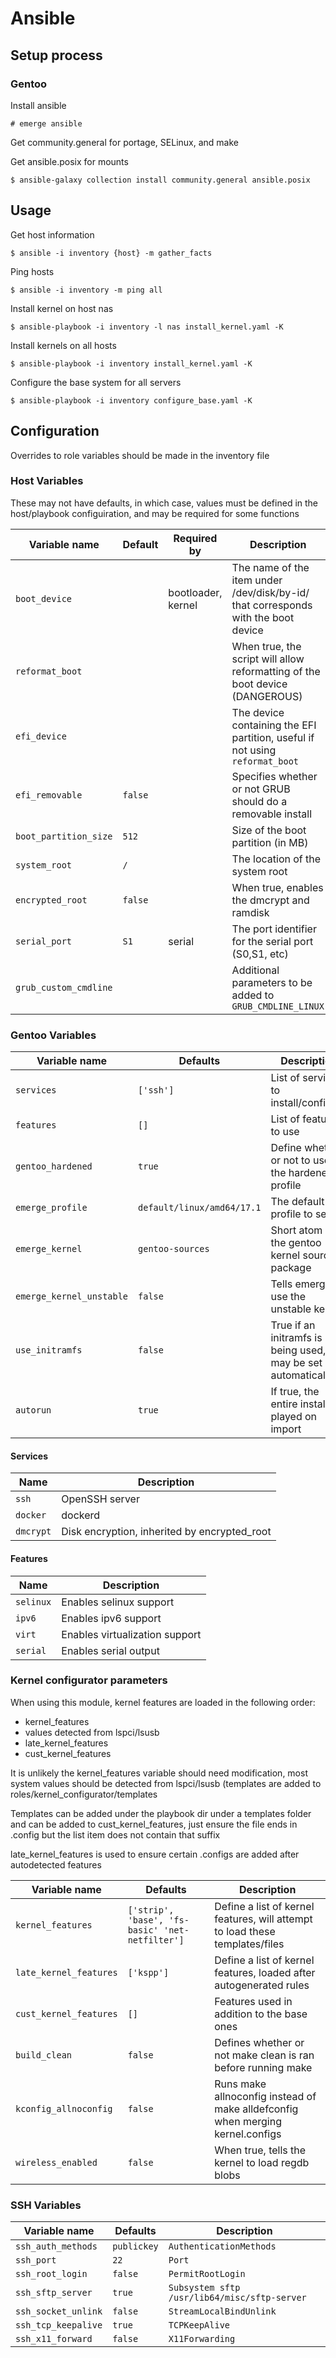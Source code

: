 # Ansible

## Setup process

### Gentoo

Install ansible

`# emerge ansible`

Get community.general for portage, SELinux, and make

Get ansible.posix for mounts

`$ ansible-galaxy collection install community.general ansible.posix`

## Usage

Get host information

`$ ansible -i inventory {host} -m gather_facts`

Ping hosts

`$ ansible -i inventory -m ping all`

Install kernel on host nas

`$ ansible-playbook -i inventory -l nas install_kernel.yaml -K`

Install kernels on all hosts

`$ ansible-playbook -i inventory install_kernel.yaml -K`

Configure the base system for all servers

`$ ansible-playbook -i inventory configure_base.yaml -K`

## Configuration

Overrides to role variables should be made in the inventory file

### Host Variables

These may not have defaults, in which case, values must be defined in the host/playbook configuiration, and may be required for some functions

|  Variable name            | Default   | Required by           |  Description                                                                      |
| ------------------------- | --------- | --------------------- | --------------------------------------------------------------------------------- |
| `boot_device`             |           | bootloader, kernel    | The name of the item under /dev/disk/by-id/ that corresponds with the boot device |
| `reformat_boot`           |           |                       | When true, the script will allow reformatting of the boot device (DANGEROUS)      |
| `efi_device`              |           |                       | The device containing the EFI partition, useful if not using `reformat_boot`      |
| `efi_removable`           | `false`   |                       | Specifies whether or not GRUB should do a removable install                       |
| `boot_partition_size`     | `512`     |                       | Size of the boot partition (in MB)                                                |
| `system_root`             | `/`       |                       | The location of the system root                                                   | 
| `encrypted_root`          | `false`   |                       | When true, enables the dmcrypt and ramdisk                                        |
| `serial_port`             | `S1`      | serial                | The port identifier for the serial port (S0,S1, etc)                              |
| `grub_custom_cmdline`     |           |                       | Additional parameters to be added to `GRUB_CMDLINE_LINUX`                         |

### Gentoo Variables

|  Variable name            |  Defaults                     |  Description                                                  |
| ------------------------- | ----------------------------- | ------------------------------------------------------------- |
| `services`                | `['ssh']`                     | List of services to install/configure                         |
| `features`                | `[]`                          | List of features to use                                       |
| `gentoo_hardened`         | `true`                        | Define whether or not to use the hardened profile             | 
| `emerge_profile`          | `default/linux/amd64/17.1`    | The default profile to select                                 |
| `emerge_kernel`           | `gentoo-sources`              | Short atom of the gentoo kernel source package                |
| `emerge_kernel_unstable`  | `false`                       | Tells emerge to use the unstable kernel                       |
| `use_initramfs`           | `false`                       | True if an initramfs is being used, may be set automatically  |
| `autorun`                 | `true`                        | If true, the entire install is played on import               |

#### Services

| Name          | Description                                       |
| ------------- | ------------------------------------------------- |
| `ssh`         | OpenSSH server                                    |
| `docker`      | dockerd                                           |
| `dmcrypt`     | Disk encryption, inherited by encrypted_root      |

#### Features

| Name          | Description                                       |
| ------------- | ------------------------------------------------- |
| `selinux`     | Enables selinux support                           |
| `ipv6`        | Enables ipv6 support                              |
| `virt`        | Enables virtualization support                    |
| `serial`      | Enables serial output                             |

### Kernel configurator parameters

When using this module, kernel features are loaded in the following order:

  - kernel_features
  - values detected from lspci/lsusb
  - late_kernel_features
  - cust_kernel_features

It is unlikely the kernel_features variable should need modification, most system values should be detected from lspci/lsusb (templates are added to roles/kernel_configurator/templates

Templates can be added under the playbook dir under a templates folder and can be added to cust_kernel_features, just ensure the file ends in .config but the list item does not contain that suffix

late_kernel_features is used to ensure certain .configs are added after autodetected features

|  Variable name            |  Defaults                                                 |  Description                                                                  |
| ------------------------- | --------------------------------------------------------- | ----------------------------------------------------------------------------- |
| `kernel_features`         | `['strip', 'base', 'fs-basic' 'net-netfilter']`           | Define a list of kernel features, will attempt to load these templates/files  |
| `late_kernel_features`    | `['kspp']`                                                | Define a list of kernel features, loaded after autogenerated rules            |
| `cust_kernel_features`    | `[]`                                                      | Features used in addition to the base ones                                    |
| `build_clean`             | `false`                                                   | Defines whether or not make clean is ran before running make                  |
| `kconfig_allnoconfig`     | `false`                                                   | Runs make allnoconfig instead of make alldefconfig when merging kernel.configs|
| `wireless_enabled`        | `false`                                                   | When true, tells the kernel to load regdb blobs                               |

### SSH Variables

|  Variable name            |  Defaults         |  Description                                      |
| ------------------------- | ----------------- | ------------------------------------------------- |
| `ssh_auth_methods`        | `publickey`       | `AuthenticationMethods`                           |
| `ssh_port`                | `22`              | `Port`                                            |
| `ssh_root_login`          | `false`           | `PermitRootLogin`                                 |
| `ssh_sftp_server`         | `true`            | `Subsystem sftp /usr/lib64/misc/sftp-server`      |
| `ssh_socket_unlink`       | `false`           | `StreamLocalBindUnlink`                           |
| `ssh_tcp_keepalive`       | `true`            | `TCPKeepAlive`                                    |
| `ssh_x11_forward`         | `false`           | `X11Forwarding`                                   |


